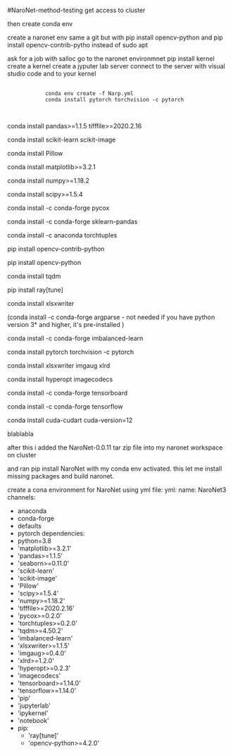 #NaroNet-method-testing
get access to cluster 

then create conda env 

create a naronet env 
same a git but with 
pip install opencv-python and pip install opencv-contrib-pytho instead of sudo apt 

ask for a job with salloc 
go to the naronet environmnet 
pip install kernel 
create a kernel
create a jyputer lab server 
connect to the server with visual studio code and to your kernel 


<div class="highlight">
    <pre tabindex="0" class="chroma">
        <code class="language-fallback" data-lang="fallback">
            conda env create -f Narp.yml 
            conda install pytorch torchvision -c pytorch
        </code>
    </pre>
</div>


conda install pandas>=1.1.5 tifffile>=2020.2.16 

conda install scikit-learn scikit-image

conda install Pillow

conda install matplotlib>=3.2.1 

conda install numpy>=1.18.2

conda install scipy>=1.5.4

conda install -c conda-forge pycox
 
conda install -c conda-forge sklearn-pandas

conda install -c anaconda torchtuples

pip install opencv-contrib-python

pip install opencv-python

 conda install tqdm
 
pip install ray[tune]

conda install xlsxwriter

(conda install -c conda-forge argparse - not needed if you have python version 3* and higher, it's pre-installed )

conda install -c conda-forge imbalanced-learn
 
conda install pytorch torchvision -c pytorch

conda install xlsxwriter imgaug xlrd

conda install hyperopt imagecodecs

conda install -c conda-forge tensorboard

conda install -c conda-forge tensorflow
 
conda install cuda-cudart cuda-version=12


blablabla

after this i added the NaroNet-0.0.11 tar zip file into my naronet workspace on cluster 

and ran pip install NaroNet with my conda env activated. this let me install missing packages and build naronet. 




create a cona environment for NaroNet using yml file: 
yml: 
name: NaroNet3
channels: 
- anaconda  
- conda-forge
- defaults 
- pytorch 
dependencies: 
- python=3.8
- 'matplotlib>=3.2.1'
- 'pandas>=1.1.5'
- 'seaborn>=0.11.0'
- 'scikit-learn'
- 'scikit-image'
- 'Pillow'
- 'scipy>=1.5.4'
- 'numpy>=1.18.2'
- 'tifffile>=2020.2.16'
- 'pycox>=0.2.0'
- 'torchtuples>=0.2.0'
- 'tqdm>=4.50.2'
- 'imbalanced-learn'
- 'xlsxwriter>=1.1.5'
- 'imgaug>=0.4.0'
- 'xlrd>=1.2.0'
- 'hyperopt>=0.2.3'
- 'imagecodecs'
- 'tensorboard>=1.14.0'
- 'tensorflow>=1.14.0'
- 'pip'
- 'jupyterlab'
- 'ipykernel'
- 'notebook'
- pip:
  - 'ray[tune]' 
  - 'opencv-python>=4.2.0'





